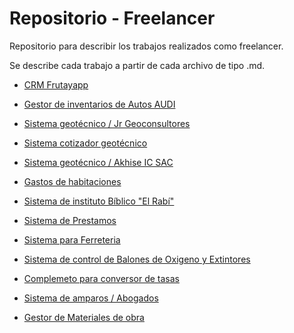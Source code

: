 # Repositorio - Freelancer
Repositorio para describir los trabajos realizados como freelancer.

Se describe cada trabajo a partir de cada archivo de tipo .md.

- [CRM Frutayapp](https://github.com/Miqueas7/Repositorio-Freelancer/blob/047a4604993c4f7c984b68ed5064716f4c5c56db/CRM%20Frutayapp/CRM%20Frutayapp.md "CRM Frutayapp")

- [Gestor de inventarios de Autos AUDI](https://github.com/Miqueas7/Repositorio-Freelancer/blob/b5f8d116962d2c71c917861baaf6f4140c9ce90c/Gestor%20de%20inventario%20de%20Autos/Autos%20audi.md "Gestor de inventarios de Autos AUDI")
- [Sistema geotécnico / Jr Geoconsultores](https://github.com/Miqueas7/Repositorio-Freelancer/blob/main/CRM%20Frutayapp.md "Sistema geotécnico / Jr Geoconsultores")
- [Sistema cotizador geotécnico](https://github.com/Miqueas7/Repositorio-Freelancer/blob/main/CRM%20Frutayapp.md "Sistema cotizador geotécnico")
- [Sistema geotécnico / Akhise IC SAC](https://github.com/Miqueas7/Repositorio-Freelancer/blob/main/CRM%20Frutayapp.md "Sistema geotécnico / Akhise IC SAC")
- [Gastos de habitaciones](https://github.com/Miqueas7/Repositorio-Freelancer/blob/main/CRM%20Frutayapp.md "Gastos de habitaciones")
- [Sistema de instituto Bíblico "El Rabí"](https://github.com/Miqueas7/Repositorio-Freelancer/blob/main/CRM%20Frutayapp.md "Sistema de instituto Bíblico El Rabí")
- [Sistema de Prestamos](https://github.com/Miqueas7/Repositorio-Freelancer/blob/main/CRM%20Frutayapp.md "Sistema de Prestamos")
- [Sistema para Ferreteria](https://github.com/Miqueas7/Repositorio-Freelancer/blob/main/CRM%20Frutayapp.md "Sistema para Ferreteria")
- [Sistema de control de Balones de Oxigeno y Extintores](https://github.com/Miqueas7/Repositorio-Freelancer/blob/main/CRM%20Frutayapp.md "Sistema de control de Balones de Oxigeno y Extintores")
- [Complemeto para conversor de tasas](https://github.com/Miqueas7/Repositorio-Freelancer/blob/main/CRM%20Frutayapp.md "CRM Frutayapp")
- [Sistema de amparos / Abogados](https://github.com/Miqueas7/Repositorio-Freelancer/blob/main/CRM%20Frutayapp.md "Sistema de amparos / Abogados")
- [Gestor de Materiales de obra](https://github.com/Miqueas7/Repositorio-Freelancer/blob/main/CRM%20Frutayapp.md "Gestor de Materiales de obra")
